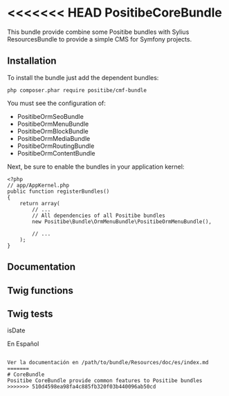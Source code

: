 <<<<<<< HEAD
PositibeCoreBundle
=================

This bundle provide combine some Positibe bundles with Sylius ResourcesBundle to provide a simple CMS for Symfony projects.

Installation
------------

To install the bundle just add the dependent bundles:

    php composer.phar require positibe/cmf-bundle

You must see the configuration of:
* PositibeOrmSeoBundle
* PositibeOrmMenuBundle
* PositibeOrmBlockBundle
* PositibeOrmMediaBundle
* PositibeOrmRoutingBundle
* PositibeOrmContentBundle

Next, be sure to enable the bundles in your application kernel:

    <?php
    // app/AppKernel.php
    public function registerBundles()
    {
        return array(
            // ...
            // All dependencies of all Positibe bundles
            new Positibe\Bundle\OrmMenuBundle\PositibeOrmMenuBundle(),

            // ...
        );
    }

Documentation
-------------

Twig functions
--------------



Twig tests
----------

isDate

En Español
~~~~~~~~~~

Ver la documentación en /path/to/bundle/Resources/doc/es/index.md
=======
# CoreBundle
Positibe CoreBundle provide common features to Positibe bundles
>>>>>>> 510d4598ea98fa4c885fb320f03b440096ab50cd
